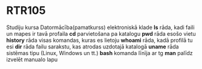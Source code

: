 # RTR105
Studiju kursa Datormācība(pamatkurss) elektroniskā klade
**ls** rāda, kadi faili un mapes ir tavā profaila 
**cd** parvietošana pa katalogu 
**pwd** rāda esošo vietu
**history** rāda visas komandas, kuras es lietoju 
**whoami** rāda, kadā profilā tu esi 
**dir** rāda failu sarakstu, kas atrodas uzdotajā katalogā
**uname** rāda sistēmas tipu (Linux, Windows un tt.)
**bash** komanda līnīja ar tg
**man** palīdz izvelēt manualo lapu

